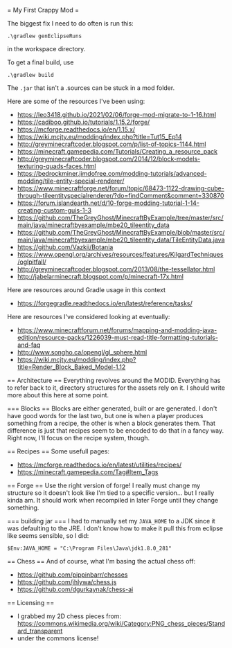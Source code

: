 = My First Crappy Mod =


The biggest fix I need to do often is run this:
```
.\gradlew genEclipseRuns
```
in the workspace directory.

To get a final build, use
```
.\gradlew build
```

The `.jar` that isn't a .sources can be stuck in a mod folder.

Here are some of the resources I've been using:
 * https://leo3418.github.io/2021/02/06/forge-mod-migrate-to-1-16.html
 * https://cadiboo.github.io/tutorials/1.15.2/forge/
 * https://mcforge.readthedocs.io/en/1.15.x/
 * https://wiki.mcjty.eu/modding/index.php?title=Tut15_Ep14
 * http://greyminecraftcoder.blogspot.com/p/list-of-topics-1144.html
 * https://minecraft.gamepedia.com/Tutorials/Creating_a_resource_pack
 * http://greyminecraftcoder.blogspot.com/2014/12/block-models-texturing-quads-faces.html
 * https://bedrockminer.jimdofree.com/modding-tutorials/advanced-modding/tile-entity-special-renderer/
 * https://www.minecraftforge.net/forum/topic/68473-1122-drawing-cube-through-tileentityspecialrenderer/?do=findComment&comment=330870
 * https://forum.islandearth.net/d/10-forge-modding-tutorial-1-14-creating-custom-guis-1-3
 * https://github.com/TheGreyGhost/MinecraftByExample/tree/master/src/main/java/minecraftbyexample/mbe20_tileentity_data
 * https://github.com/TheGreyGhost/MinecraftByExample/blob/master/src/main/java/minecraftbyexample/mbe20_tileentity_data/TileEntityData.java
 * https://github.com/Vazkii/Botania
 * https://www.opengl.org/archives/resources/features/KilgardTechniques/oglpitfall/
 * http://greyminecraftcoder.blogspot.com/2013/08/the-tessellator.html
 * http://jabelarminecraft.blogspot.com/p/minecraft-17x.html
 
Here are resources around Gradle usage in this context
 * https://forgegradle.readthedocs.io/en/latest/reference/tasks/
 
Here are resources I've considered looking at eventually:
 * https://www.minecraftforum.net/forums/mapping-and-modding-java-edition/resource-packs/1226039-must-read-title-formatting-tutorials-and-faq
 * http://www.songho.ca/opengl/gl_sphere.html
 * https://wiki.mcjty.eu/modding/index.php?title=Render_Block_Baked_Model-1.12
 
 

== Architecture ==
Everything revolves around the MODID. Everything has to refer back to it, directory structures for the assets rely on it. I should write more about this here at some point.


=== Blocks ==
Blocks are either generated, built or are generated. I don't have good words for the last two, but one is when a player produces something from a recipe, the other is when a block generates them. That difference is just that recipes seem to be encoded to do that in a fancy way. Right now, I'll focus on the recipe system, though.

== Recipes ==
Some usefull pages:
 * https://mcforge.readthedocs.io/en/latest/utilities/recipes/
 * https://minecraft.gamepedia.com/Tag#Item_Tags

== Forge ==
Use the right version of forge! I really must change my structure so it doesn't look like I'm tied to a specific version... but I really kinda am. It should work when recompiled in later Forge until they change something.

=== building jar ===
I had to manually set my `JAVA_HOME` to a JDK since it was defaulting to the JRE. I don't know how to make it pull this from eclipse like seems sensible, so I did:
```
$Env:JAVA_HOME = "C:\Program Files\Java\jdk1.8.0_281"

```

== Chess ==
And of course, what I'm basing the actual chess off:
 * https://github.com/pippinbarr/chesses
 * https://github.com/jhlywa/chess.js
 * https://github.com/dgurkaynak/chess-ai

== Licensing ==
 * I grabbed my 2D chess pieces from: https://commons.wikimedia.org/wiki/Category:PNG_chess_pieces/Standard_transparent 
 *  under the commons license!



